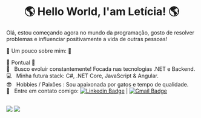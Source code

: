 <h1 align="center"> 🌎 Hello World, I'am Letícia! 🌎</h1>

Olá, estou começando agora no mundo da programação, gosto de resolver problemas e influenciar positivamente a vida de outras pessoas!

👾 Um pouco sobre mim: 👾

🎯 Pontual 🎯
<br/> :purple_heart: &nbsp; Busco evoluir constantemente! Focada nas tecnologias .NET e Backend.
<br/> :computer: &nbsp; Minha futura stack: C#, .NET Core, JavaScript & Angular.
<br/> :sunglasses: &nbsp; Hobbies / Paixões : Sou apaixonada por gatos e tempo de qualidade.
<br/> :email: &nbsp; Entre em contato comigo: [![Linkedin Badge](https://img.shields.io/badge/-LetíciaCampana-blue?style=flat-square&logo=Linkedin&logoColor=white&link=https://www.linkedin.com/in/leticiacampana/)](https://www.linkedin.com/in/leticiacampana/) 
| 
[![Gmail Badge](https://img.shields.io/badge/-leticiacampana2003@gmail.com-c14438?style=flat-square&logo=Gmail&logoColor=white&link=mailto:leticiacampana2003@gmail.com)](mailto:leticiacampana2003@gmail.com)

<br/>

<div>
  <img src="https://github-readme-stats.vercel.app/api?username=leticiacampana&show_icons=true&theme=midnight-purple"/>
  <img align="top" src="https://github-readme-stats.vercel.app/api/top-langs/?username=leticiacampana&layout=compact&hide=shell&theme=midnight-purple"/>
</div>
